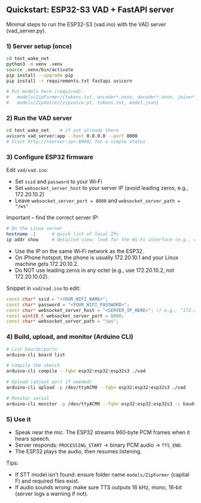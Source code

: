 ## Quickstart: ESP32-S3 VAD + FastAPI server

Minimal steps to run the ESP32-S3 (vad.ino) with the VAD server (vad_server.py).

### 1) Server setup (once)

```bash
cd test_wake_net
python3 -m venv .venv
source .venv/bin/activate
pip install --upgrade pip
pip install -r requirements.txt fastapi uvicorn

# Put models here (required):
#   models/ZipFormer/{tokens.txt, encoder*.onnx, decoder*.onnx, joiner*.onnx}
#   models/ZipVoice/{zipvoice.pt, tokens.txt, model.json}
```

### 2) Run the VAD server

```bash
cd test_wake_net    # if not already there
uvicorn vad_server:app --host 0.0.0.0 --port 8000
# Visit http://<server-ip>:8000/ for a simple status
```

### 3) Configure ESP32 firmware

Edit `vad/vad.ino`:
- Set `ssid` and `password` to your Wi‑Fi
- Set `websocket_server_host` to your server IP (avoid leading zeros, e.g., 172.20.10.2)
- Leave `websocket_server_port = 8000` and `websocket_server_path = "/ws"`

Important – find the correct server IP:

```bash
# On the Linux server
hostname -I      # quick list of local IPs
ip addr show     # detailed view; look for the Wi‑Fi interface (e.g., wlan0)
```

- Use the IP on the same Wi‑Fi network as the ESP32.
- On iPhone hotspot, the phone is usually 172.20.10.1 and your Linux machine gets 172.20.10.2.
- Do NOT use leading zeros in any octet (e.g., use 172.20.10.2, not 172.20.10.02).

Snippet in `vad/vad.ino` to edit:

```cpp
const char* ssid = "<YOUR_WIFI_NAME>";
const char* password = "<YOUR_WIFI_PASSWORD>";
const char* websocket_server_host = "<SERVER_IP_HERE>"; // e.g., "172.20.10.2"
const uint16_t websocket_server_port = 8000;
const char* websocket_server_path = "/ws";
```

### 4) Build, upload, and monitor (Arduino CLI)

```bash
# List boards/ports
arduino-cli board list

# Compile the sketch
arduino-cli compile --fqbn esp32:esp32:esp32s3 ./vad

# Upload (adjust port if needed)
arduino-cli upload -p /dev/ttyACM0 --fqbn esp32:esp32:esp32s3 ./vad

# Monitor serial
arduino-cli monitor -p /dev/ttyACM0 --fqbn esp32:esp32:esp32s3 -c baudrate=115200
```

### 5) Use it

- Speak near the mic. The ESP32 streams 960‑byte PCM frames when it hears speech.
- Server responds: `PROCESSING_START` → binary PCM audio → `TTS_END`.
- The ESP32 plays the audio, then resumes listening.

Tips:
- If STT model isn’t found: ensure folder name `models/ZipFormer` (capital F) and required files exist.
- If audio sounds wrong: make sure TTS outputs 16 kHz, mono, 16‑bit (server logs a warning if not).

